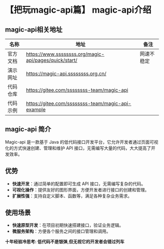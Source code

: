 # 【把玩magic-api篇】 magic-api介绍


## magic-api相关地址
| 名称 | 地址 |备注|
| --- | --- |  --- | 
| 官方文档 | https://www.ssssssss.org/magic-api/pages/quick/start/ |网速不稳定|
| 演示网址 | https://magic-api.ssssssss.org.cn/ ||
| 代码仓库 | https://gitee.com/ssssssss-team/magic-api ||
| 代码示例 | https://gitee.com/ssssssss-team/magic-api-example ||

## magic-api 简介
Magic-api 是一款基于 Java 的低代码接口开发平台，它允许开发者通过页面可视化的方式快速创建、管理和维护 API 接口，无需编写大量的代码，大大提高了开发效率。

## 优势
- **快速开发**：通过简单的配置即可生成 API 接口，无需编写复杂的代码。
- **可视化操作**：提供友好的图形界面，方便开发者进行接口的创建和管理。
- **扩展性强**：支持自定义脚本、函数等，满足各种复杂业务需求。

## 使用场景
- **快速原型开发**：在项目初期快速搭建接口，验证业务逻辑。
- **微服务架构**：方便各个服务之间的接口管理和调用。



**十年经验冷思考: 低代码不是银弹,但无视它的开发者会错过列车**

